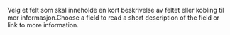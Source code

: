 <span data-ttu-id="56d9e-101">Velg et felt som skal inneholde en kort beskrivelse av feltet eller kobling til mer informasjon.</span><span class="sxs-lookup"><span data-stu-id="56d9e-101">Choose a field to read a short description of the field or link to more information.</span></span>
